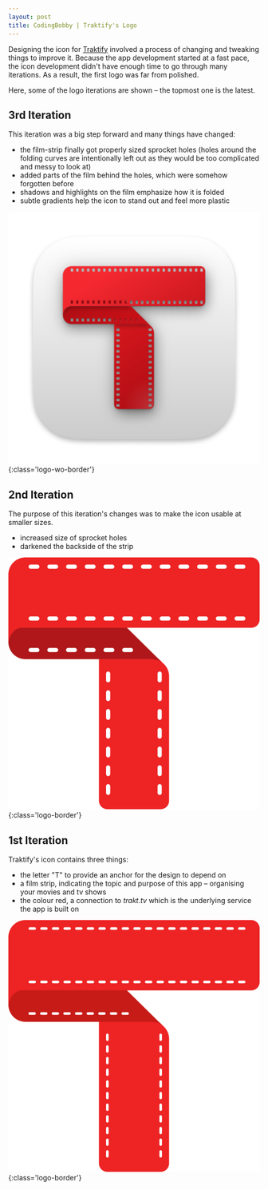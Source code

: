 ```yaml
---
layout: post
title: CodingBobby | Traktify's Logo
---
```

Designing the icon for [Traktify](/traktify) involved a process of changing and tweaking things to improve it.
Because the app development started at a fast pace, the icon development didn't have enough time to go through many iterations.
As a result, the first logo was far from polished.

Here, some of the logo iterations are shown – the topmost one is the latest.

## 3rd Iteration
This iteration was a big step forward and many things have changed:

- the film-strip finally got properly sized sprocket holes (holes around the folding curves are intentionally left out as they would be too complicated and messy to look at)
- added parts of the film behind the holes, which were somehow forgotten before
- shadows and highlights on the film emphasize how it is folded
- subtle gradients help the icon to stand out and feel more plastic

![3rd Traktify Logo](/assets/images/traktify_logo_3.png){:class='logo-wo-border'}

## 2nd Iteration
The purpose of this iteration's changes was to make the icon usable at smaller sizes.

- increased size of sprocket holes
- darkened the backside of the strip

![2nd Traktify Logo](/assets/images/traktify_logo_2.png){:class='logo-border'}

## 1st Iteration
Traktify's icon contains three things:

- the letter "T" to provide an anchor for the design to depend on
- a film strip, indicating the topic and purpose of this app – organising your movies and tv shows
- the colour red, a connection to *trakt.tv* which is the underlying service the app is built on

![1st Traktify Logo](/assets/images/traktify_logo_1.png){:class='logo-border'}

<style>
.logo-wo-border {
   width: 44%;
}

.logo-border {
   width: 33%;
   margin: 4% auto;
}
</style>
